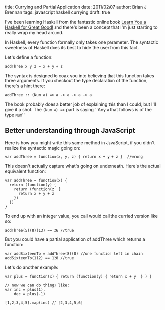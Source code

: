 title: Currying and Partial Application
date: 2011/02/07
author: Brian J Brennan
tags: javascript haskell currying
draft: true

I've been learning Haskell from the fantastic online book [Learn You a Haskell for Great Good!](http://learnyouahaskell.com/) and there's been a concept that I'm just starting to really wrap my head around.

In Haskell, every function formally only takes one parameter. The syntactic sweetness of Haskell does its best to hide the user from this fact.

Let's define a function:
    
    addThree x y z = x + y + z

The syntax is designed to coax you into believing that this function takes three arguments. If you checkout the type declaration of the function, there's a hint there:

    addThree :: (Num a) => a -> a -> a -> a 

The book probably does a better job of explaining this than I could, but I'll give it a shot. The `(Num a) =>` part is saying ``Any `a` that follows is of the type `Num`''

## Better understanding through JavaScript

Here is how you might write this same method in JavaScript, if you didn't realize the syntactic magic going on:
    
    var addThree = function(x, y, z) { return x + y + z }  //wrong

This doesn't actually capture what's going on underneath. Here's the actual equivalent function:

    var addThree = function(x) {
      return (function(y) {
        return (function(z) {
          return x + y + z 
        })
      })
    }

To end up with an integer value, you call would call the curried version like so:

    addThree(5)(8)(13) == 26 //true

But you could have a partial application of addThree which returns a function:

    var addSixteenTo = addThree(8)(8) //one function left in chain
    addSixteenTo(112) == 128 //true

Let's do another example:

    var plus = function(x) { return (function(y) { return x + y  } ) }
    
    // now we can do things like:
    var inc = plus(1),
        dec = plus(-1)
    
    [1,2,3,4,5].map(inc) // [2,3,4,5,6]




    
